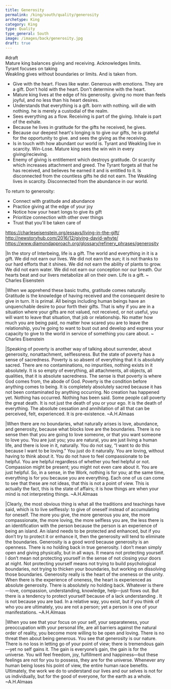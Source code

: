 ```yaml
---
title: Generosity
permalink: /king/south/quality/generosity
archetype: King
category: King
type: Quality
type_general: South
image: /images/back/generosity.jpg
draft: true
---
```

#draft   
Mature king balances giving and receiving. Acknowledges limits.   
Tyrant focuses on taking  
Weakling gives without boundaries or limits. And is taken from.  
  
- Give with the heart. Flows like water. Generous with emotions. They are a gift. Don't hold with the heart. Don't determine with the heart.    
- Mature king lives at the edge of his generosity. giving no more than feels joyful, and no less than his heart desires.   
- Understands that everything is a gift. born with nothing. will die with nothing. he is merely a custodial of the realm.   
- Sees everything as a flow. Receiving is part of the giving. Inhale is part of the exhale.   
- Because he lives in gratitude for the gifts he received, he gives.   
- Because our deepest heart's longing is to give our gifts, he is grateful for the opportunity to give. and sees the giving as the receiving.   
- Is in touch with how abundant our world is. Tyrant and Weakling live in scarcity. Win-Lose. Mature king sees the win win in every giving/recieving.   
- Enemy of giving is entitlement which destroys gratitude. Or scarcity which increases attachment and greed. The Tyrant forgets all that he has received, and believes he earned it and is entitled to it. Is disconnected from the countless gifts he did not earn. The Weakling lives in scarcity. Disconnected from the abundance in our world.   
  
To return to generosity:  
- Connect with gratitude and abundance  
- Practice giving at the edge of your joy  
- Notice how your heart longs to give its gift  
- Prioritize connection with other over things  
- Trust that you'll be taken care of  
  
https://charleseisenstein.org/essays/living-in-the-gift/  
http://newstoryhub.com/2016/12/giving-david-whyte/  
https://www.diamondapproach.org/glossary/refinery_phrases/generosity  
  
|In the story of Interbeing, life is a gift. The world and everything in it is a gift. We did not earn our lives. We did not earn the sun; it is not thanks to our hard efforts that it shines. We did not earn the ability of plants to grow. We did not earn water. We did not earn our conception nor our breath. Our hearts beat and our livers metabolize all on their own. Life is a gift. ~ Charles Eisenstein  
  
|When we apprehend these basic truths, gratitude comes naturally. Gratitude is the knowledge of having received and the consequent desire to give in turn. It is primal. All beings including human beings have an unquenchable desire to pour forth their gifts. That is why if you are in a situation where your gifts are not valued, not received, or not useful, you will want to leave that situation, that job or relationship. No matter how much you are being paid, no matter how scared you are to leave the relationship, you’re going to want to bust out and develop and express your capacity to give to the world in service of something you care about. ~ Charles Eisenstein  
  
|Speaking of poverty is another way of talking about surrender, about generosity, nonattachment, selflessness. But the state of poverty has a sense of sacredness. Poverty is so absent of everything that it is absolutely sacred. There are no contaminations, no impurities, nothing exists in it absolutely. It is so empty of everything, all attachments, all objects, all qualities, that it is absolute sacredness. The sense is that poverty is where God comes from, the abode of God. Poverty is the condition before anything comes to being. It is completely absolutely sacred because it has not been contaminated by anything occurring. No creation has happened yet. Nothing has occurred. Nothing has been said. Some people call poverty the great death. It is not just the death of you or your ego. It is the death of everything. The absolute cessation and annihilation of all that can be perceived, felt, experienced. It is pre-existence. ~A.H.Almaas  
  
|When there are no boundaries, what naturally arises is love, abundance, and generosity, because what blocks love are the boundaries. There is no sense then that you are going to love someone, or that you want someone to love you. You are just you; you are natural, you are just living a human life, and there is love in it, naturally. You do not say, “I want to do this because I want to be loving.” You just do it naturally. You are loving, without having to think about it. You do not have to feel compassionate to be helpful. You are helpful regardless of whether you feel helpful or not. Compassion might be present; you might not even care about it. You are just helpful. So, in a sense, in the Work, nothing is for you; at the same time, everything is for you because you are everything. Each one of us can come to see that these are not ideas, that this is not a point of view. This is actually the fact, this is the state of affairs; it is how things are when your mind is not interpreting things. ~A.H.Almaas  
  
|Clearly, the most obvious thing is what all the traditions and teachings have said, which is to live selflessly: to give of oneself instead of accumulating for oneself. The more you give, the more generous you are, the more compassionate, the more loving, the more selfless you are, the less there is an identification with the person because the person is an experience of being an island. An island needs to be protected and enhanced, but if you don’t try to protect it or enhance it, then the generosity will tend to eliminate the boundaries. Generosity is a good word because generosity is an openness. There is no holding back in true generosity. I don’t mean simply open and giving physically, but in all ways. It means not protecting yourself. I don’t mean not protecting yourself in the sense of not closing your doors at night. Not protecting yourself means not trying to build psychological boundaries, not trying to thicken your boundaries, but working on dissolving those boundaries. Generosity really is the heart of the oneness or the unity. When there is the experience of oneness, the heart is experienced as absolute generosity. There is absolutely no holding back. Whatever is there—love, compassion, understanding, knowledge, help—just flows out. But there is a tendency to protect yourself because of a lack understanding . It is not because you are bad. In a relative way, you exist, but if you think of who you are ultimately, you are not a person; yet a person is one of your manifestations. ~A.H.Almaas  
  
|When you see that your focus on your self, your separateness, your preoccupation with your personal life, are all barriers against the natural order of reality, you become more willing to be open and loving. There is no threat then about being generous. You see that generosity is our nature. There is no loss in letting go of your point of view; there is tremendous gain—yet no self gains it. The gain is everyone’s gain, the gain is for the universe. You will feel freedom, joy, fulfillment and happiness—but these feelings are not for you to possess, they are for the universe. Whenever any human being loses his point of view, the entire human race benefits. Ultimately, the work we do to understand our lives and our selves is not for us individually, but for the good of everyone, for the earth as a whole. ~A.H.Almaas  
  
  

